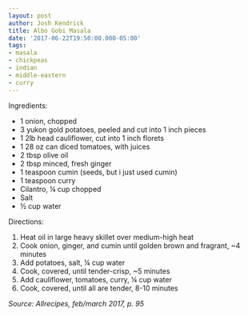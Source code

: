 ```yaml
---
layout: post
author: Josh Kendrick
title: Albo Gobi Masala
date: '2017-06-22T19:50:00.000-05:00'
tags:
- masala
- chickpeas
- indian
- middle-eastern
- curry
---
```


Ingredients:
* 1 onion, chopped
* 3 yukon gold potatoes, peeled and cut into 1 inch pieces
* 1 2lb head cauliflower, cut into 1 inch florets
* 1 28 oz can diced tomatoes, with juices
* 2 tbsp olive oil
* 2 tbsp minced, fresh ginger
* 1 teaspoon cumin (seeds, but i just used cumin)
* 1 teaspoon curry
* Cilantro, ¼ cup chopped
* Salt
* ½ cup water

Directions:
1. Heat oil in large heavy skillet over medium-high heat
2. Cook onion, ginger, and cumin until golden brown and fragrant, ~4 minutes
3. Add potatoes, salt, ¼ cup water
4. Cook, covered, until tender-crisp, ~5 minutes
5. Add cauliflower, tomatoes, curry, ¼ cup water
6. Cook, covered, until all are tender, 8-10 minutes

*Source: Allrecipes, feb/march 2017, p. 95*